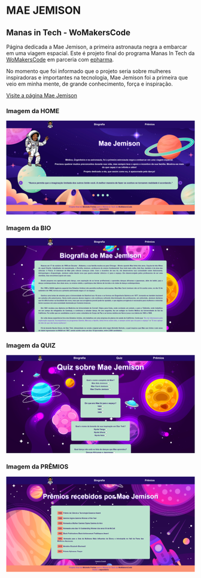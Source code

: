 # MAE JEMISON
## Manas in Tech - WoMakersCode

Página dedicada a Mae Jemison, a primeira astronauta negra a embarcar em uma viagem espacial. Este é projeto final do programa Manas In Tech da [WoMakersCode](https://www.maismulheres.tech/) em parceria com [epharma](https://www.linkedin.com/company/epharma/).<br/>

No momento que foi informado que o projeto seria sobre mulheres inspiradoras e importantes na tecnologia, Mae Jemison foi a primeira que veio em minha mente, de grande conhecimento, força e inspiração.<br/>

[Visite a página Mae Jemison](https://michelle-freitas.github.io/HMTL5-CSS3-JS/meus_projetos/manas-in-tech_mae-jemison/index.html)

### Imagem da HOME
<img alt="Imagem da home - Mae Jemison" src="./public/index.png">


### Imagem da BIO
<img alt="Imagem da bio - Mae Jemison" src="./public/bio.png">

### Imagem da QUIZ
<img alt="Imagem do quiz - Mae Jemison" src="./public/quiz.png">


### Imagem da PRÊMIOS
<img alt="Imagem da prêmios - Mae Jemison" src="./public/awards.png">
